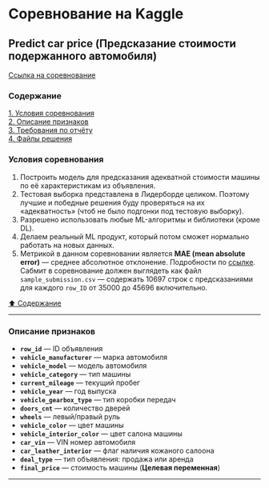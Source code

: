 # Соревнование на Kaggle #

## Predict car price (Предсказание стоимости подержанного автомобиля) ##

[Ссылка на соревнование](https://www.kaggle.com/t/06d1ae348e4d448eb1f92e04e5e9eb91)

### Содержание ###

[1. Условия соревнования](#условия-соревнования)    
[2. Описание признаков](#описание-признаков)    
[3. Требования по отчёту](#требования-по-отчёту)    
[4. Файлы решения](#файлы-решения)    

### Условия соревнования ###

1. Построить модель для предсказания адекватной стоимости машины по её
характеристикам из объявления.
2. Тестовая выборка представлена в Лидерборде целиком. Поэтому лучшие и победные
решения буду проверяться на их &laquo;адекватность&raquo; (чтоб не было подгонки
под тестовую выборку).
3. Разрешено использовать любые ML-алгоритмы и библиотеки (кроме DL).
4. Делаем реальный ML продукт, который потом сможет нормально работать на новых
данных.
5. Метрикой в данном соревновании является **MAE (mean absolute error)**&nbsp;&mdash;
среднее абсолютное отклонение.
Подробности по [ссылке](https://scikit-learn.org/stable/modules/generated/sklearn.metrics.mean_absolute_error.html).
Сабмит в соревнование должен выглядеть как файл `sample_submission.csv`&nbsp;&mdash;
содержать 10697 строк с предсказаниями для каждого `row_ID` от 35000 до 45696
включительно.

[:arrow_up: Содержание](#содержание)

----

### Описание признаков ###

- **`row_id`**&nbsp;&mdash; ID объявления
- **`vehicle_manufacturer`**&nbsp;&mdash; марка автомобиля
- **`vehicle_model`**&nbsp;&mdash; модель автомобиля
- **`vehicle_category`**&nbsp;&mdash; тип машины
- **`current_mileage`**&nbsp;&mdash; текущий пробег
- **`vehicle_year`**&nbsp;&mdash; год выпуска
- **`vehicle_gearbox_type`**&nbsp;&mdash; тип коробки передач
- **`doors_cnt`**&nbsp;&mdash; количество дверей
- **`wheels`**&nbsp;&mdash; левый/правый руль
- **`vehicle_color`**&nbsp;&mdash; цвет машины
- **`vehicle_interior_color`**&nbsp;&mdash; цвет салона машины
- **`car_vin`**&nbsp;&mdash; VIN номер автомобиля
- **`car_leather_interior`**&nbsp;&mdash; флаг наличия кожаного салоона
- **`deal_type`**&nbsp;&mdash; тип объявления: продажа или аренда
- **`final_price`**&nbsp;&mdash; стоимость машины (**Целевая переменная**)

----
